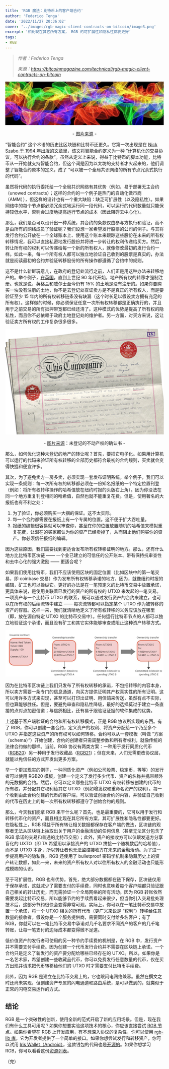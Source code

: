 ```yaml
---
title: 'RGB 魔法：比特币上的客户端合约'
author: 'Federico Tenga'
date: '2022/11/27 20:36:02'
cover: '../images/rgb-magic-client-contracts-on-bitcoin/image3.png'
excerpt: '相比现在其它所有方案， RGB 的可扩展性和隐私性都要更好'
tags:
- RGB
---
```



> *作者：Federico Tenga*
> 
> *来源：<https://bitcoinmagazine.com/technical/rgb-magic-client-contracts-on-bitcoin>*



![Image source](../images/rgb-magic-client-contracts-on-bitcoin/image3.png)

<p style="text-align:center">- <a href="https://mashable.com/ad/article/history-of-color">图片来源</a> -</p>


“智能合约” 这个术语的历史比区块链和比特币还更久。它第一次出现是在 [Nick Szabo 于 1994 年出版的文章](https://www.fon.hum.uva.nl/rob/Courses/InformationInSpeech/CDROM/Literature/LOTwinterschool2006/szabo.best.vwh.net/smart.contracts.html)里，该文将智能合约定义为一种 “计算机化的交易协议，可以执行合约的条款”。虽然从定义上来说，得益于比特币的脚本功能，比特币从一开始就支持智能合约，但这个词是因为以太坊的支持者才火起来的，他们调整了智能合约原本的定义，成了 “可以被一个全局共识网络的所有节点冗余式执行的代码”。

虽然将代码的执行委托给一个全局共识网络有其优势（例如，易于部署无主合约（unowed contracts）；这样的合约的一个例子是热门的自动化做市商（AMM）），但这样的设计也有一个重大缺陷：缺乏可扩展性（以及隐私性）。如果网络中的每个节点都必须冗余式地运行同一段代码，可以运行的代码数量就只能保持较低水平，否则会过度地提高运行节点的成本（因此阻碍去中心化）。

那么，我们是否可以设计出一种系统，其合约的条款仅由参与方执行和验证，而不是由所有的网络成员了验证呢？我们设想一家希望发行股票的公司的例子。与其将发行合约公开放在一个全球账本上、使用这个账本来跟踪这些股份在未来的所有权转移情况，我可以直接私密地发行股份并将进一步转让的权利传递给买方。然后，转让所有权的权利可以传递给每一个新的所有权人，就像修改最初的发行合约一样。如此一来，每一个所有权人都可以独立地验证自己收到的股票是真实的，办法就是阅读最初的合约并验证转移股份的所有操作都遵循了合约中的规则。

这不是什么新鲜玩意儿，在政府的登记处流行之前，人们正是用这种办法来转移地产的。举个例子，[在英国](https://en.wikipedia.org/wiki/English_land_law)，直到上世纪 90 年代开始，地产所有权的转移才强制注册。也就是说，英格兰和威尔士至今仍有 15% 的土地是没有注册的。如果你要购买一块没有注册的土地，你不是去登记处查证卖方是不是真正的所有权人，而是要验证至少 15 年内的所有权转移链条没有缺漏（这个时长足以假设卖方拥有充足的所有权）。这样做的时候，你必须保证任意一次所有权转移都是正确执行的，并且用于之前交易的所有抵押带宽都已经还清了。这种模式的优势是提高了所有权的隐私性，而且你不必依赖于政府土地登记处的维护者。另一方面，对买方来说，这让验证卖方所有权的工作复杂很多很多。

![Title deed of unregistered real estate propriety](../images/rgb-magic-client-contracts-on-bitcoin/image1.png)

<p style="text-align:center">- <a href="https://www.bestcompliance.co.uk/service/epc-for-listed-buildings/">图片来源</a>：未登记的不动产权的确认书 -</p>


那么，如何优化这种未登记的地产的转让呢？首先，要把它电子化。如果用计算机可以运行的代码来验证所有权转移的全部历史都符合最初的合约规则，买卖就会变得快捷和便宜许多。

其次，为了避免卖方一房多卖，必须实现一套发布证明系统。举个例子，我们可以实现一条规则：每一次所有权的转移都必须在一份知名报纸的一个特定位置刊登（例如：将所有权转移操作的哈希值放在纽约时报的头版右上角）。因为你没法在同一个地方重复刊登相同的哈希值，自然也就不能重复花费。但是，使用著名的大报纸也有不利之处：

1. 为了验证，你必须购买一大捆的保证。这不太实际。
2. 每一个合约都需要在报纸上有一个专属的位置。这不便于扩大吞吐量。
3. 报纸的编辑很容易就可以审查你，甚至在你的位置放置随机的哈希值来模拟重复花费，让潜在的买家都认为你的资产已经卖掉了，从而阻止他们购买你的资产。你必须信任报纸的编辑。

因为这些原因，我们需要找到更适合发布所有权转移证明的地方。那么，还有什么地方比比特币区块链 —— 一个业已建立的可信任的公开账本、带有保持抗审查性和去中心化的强大激励 —— 更适合呢？

如果我们使用比特币，我们不应该使用区块的固定位置（比如区块中的第一笔交易，即 coinbase 交易）作为发布所有权转移承诺的地方，因为，就像纽约时报的编辑，矿工也可以操纵它。更好的办法是在一笔预定义的比特币交易中放置承诺，更具体来说，是使用关联着已发行的资产的所有权的 UTXO 来发起的一笔交易。一项资产与一个比特币 UTXO 的联系，既可以通过发行资产的合约来建立，也可以在所有权的后续流转中建立 —— 每次流转都可以指定某个 UTXO 作为被转移的资产的容器。这样一来，我们就清晰地定义了所有权转移的义务应该放在哪里（即，放在源自特定 UTXO 的比特币交易中）。任何运行比特币节点的人都可以独立地验证这个承诺，而且没有矿工和其它实体能够审查或阻止这种资产转移方式。

![transfer of ownership of utxo](../images/rgb-magic-client-contracts-on-bitcoin/image2.jpg)

因为在比特币区块链上我们只发布了所有权转移的承诺，不包括转移的内容本身，所以卖方需要一条专门的信息通道，向买方提供证明其产权真实性的所有证明。这可以用许多方式来实现，甚至可以打印出证明、用信鸽来传送，虽然有点不实际，但也算能够胜任。但是，要避免审查和隐私性降级，最好的选择莫过于建立一条直接的点对点加密信道；与信鸽相比，还有易于跟验证证据的软件集成的优势。

上述基于客户端验证的合约和所有权转移模式，正是 RGB 协议所实现的东西。有了 RGB，你可以创建一套合约，定义资产的权利、将资产分配给一个乃至多个 UTXO 并指定这些资产的所有权可以如何转移。合约可以从一套模板（叫做 “方案（schema）”）开始创建，合约的创建者只需调整参数和所有者权利，就像传统的法律合约做的那样。当前，RGB 协议有两类方案：一种用于发行同质化代币（[RGB20](https://github.com/RGB-WG/rust-rgb20/tree/master/src)）另一种用于发行收藏品（[RGB21](https://github.com/RGB-Tools/rust-rgb21)）；但在未来，人们无需更改协议层，就能以免信任的方式开发出更多方案。

举一个更加现实的例子，一种同质化资产（例如公司股票、稳定币，等等）的发行者可以使用 RGB20 模板，创建一个定义了发行多少代币、资产的名称并携带额外的元数据的合约。然后，它可以定义哪些比特币 UTXO 有权转移被创建的代币的所有权，并分配其它权利给其它 UTXO（例如增发权和重命名资产的权利）。每一个收到由此合约创建的代币的客户端，可以验证创始合约的内容，并验证自己收到的代币在历史上的每一次所有权转移都遵守了创始合约的规则。

那么，今天我们能拿 RGB 来干什么呢？首先，也是最重要的，它可以用于发行和转移代币化的资产，而且相比现在其它所有方案，其可扩展性和隐私性都要更好。在隐私性上，RGB 得益于所有转让相关数据都保存在客户端的做法，区块链的观察者无法从区块链上抽取出关于用户的金融活动的任何信息（甚至无法区分包含了 RGB 承诺的交易和普通的比特币交易）；此外，资产的接收方可以仅跟发送方分享盲化的 UXTO（即 TA 希望用以承接资产的 UTXO 拼接一个随机数后的哈希值），而不是 UTXO 本身，所以转让者也无法监控接收方在未来的金融活动。为了进一步提高用户的隐私性，RGB 还使用了 bulletproof 密码学机制来隐藏历史上的资产转让数额，如此一来，未来的资产所有权人对以往所有权人的金融活动也只能形成模糊的认识。

至于可扩展性，RGB 也有优势。首先，绝大部分数据都在链下保存，区块链仅用于保存承诺，这就减少了需要支付的手续费，同时也意味着每个客户端都只验证跟自己相关的转让历史，而无需验证一个全局网络的所有活动。因为 RGB 转账依然需要发起比特币交易，所以能够节约的手续费看起来很少，但当你引入交易批处理技术后，这部分节约很快会变得非常可观。实际上，你可以在一笔比特币交易中放置一个承诺，将一个 UTXO 相关的所有代币（更广义来说是 “权利”）转移给任意数量的接收者。假设你是一个服务提供商，需要同时支付给多名客户；有了 RGB，你就可以在一笔比特币交易中承诺对几千名要求不同资产的客户的几千笔转账，让每一笔支付的边际成本都变得微不足道。

低价值资产的发行者可使用的另一种节约手续费的机制是，在 RGB 中，发行资产并不需要支付手续费。因为创建一个代币发行合约并不需要在区块链上承诺。一个合约只是定义了新发行的资产要分配给哪些已经存在的 UTXO。所以，如果你是一名艺术家，希望创建一些收藏品代币，你可以免费发行任意数量的代币，仅在买方出现并请求把代币转移给他们的 UTXO 时才需要支付比特币手续费。

此外，因为 RGB 是建立在比特币交易上的，它也跟闪电网络兼容。虽然在撰文之时还尚未实现，但创建资产专属的闪电通道和路由系统，是可以做到的，就类似于正常的闪电交易运作的方式。

## 结论

RGB 是一个突破性的创新，使用全新的范式开启了新的应用场景。但是，现在我们有什么工具可用呢？如果你想要实验这项技术的核心，你应该直接尝试 [RGB 节点](https://github.com/RGB-WG/rgb-node)。如果你希望在 RGB 上开发应用，有不想深入协议的复杂性，你可以使用 [rgb-lib 库](https://github.com/RGB-Tools/rgb-lib)，它为开发者提供了一个简单的接口。如果你想尝试发行和转移资产，你可以试用 [Iris Wallet（Android）](https://play.google.com/store/apps/details?id=com.iriswallet.testnet&hl=en&gl=US)，这款钱包的代码也是[开源的](https://github.com/RGB-Tools/iris-wallet-android)。如果你想学习 RGB，你可以看看这份[资源列表](https://github.com/fedsten/rgb-resources)。

（完）